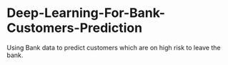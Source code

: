 # Deep-Learning-For-Bank-Customers-Prediction
  Using Bank data to predict customers which are on high risk to leave the bank.
            
